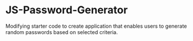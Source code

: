 # JS-Password-Generator
Modifying starter code to create application that enables users to generate random passwords based on selected criteria.
